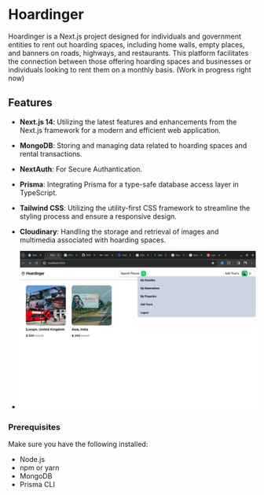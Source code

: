 # Hoardinger

Hoardinger is a Next.js project designed for individuals and government entities to rent out hoarding spaces, including home walls, empty places, and banners on roads, highways, and restaurants. This platform facilitates the connection between those offering hoarding spaces and businesses or individuals looking to rent them on a monthly basis. (Work in progress right now)

## Features

- **Next.js 14**: Utilizing the latest features and enhancements from the Next.js framework for a modern and efficient web application.
- **MongoDB**: Storing and managing data related to hoarding spaces and rental transactions.
- **NextAuth**: For Secure Authantication.
- **Prisma**: Integrating Prisma for a type-safe database access layer in TypeScript.
- **Tailwind CSS**: Utilizing the utility-first CSS framework to streamline the styling process and ensure a responsive design.
- **Cloudinary**: Handling the storage and retrieval of images and multimedia associated with hoarding spaces.

- ![Hoaedinger Screenshot](https://raw.githubusercontent.com/yash-raj10/Hoardinger1.0/main/public/Screenshot%20from%202024-02-01%2018-31-00.png?token=GHSAT0AAAAAACM26FGRXXYTWRVYZQ36SHM4ZN3UXKQ)

### Prerequisites

Make sure you have the following installed:

- Node.js
- npm or yarn
- MongoDB
- Prisma CLI


